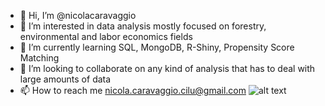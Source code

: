 - 👋 Hi, I’m @nicolacaravaggio
- 👀 I’m interested in data analysis mostly focused on forestry, environmental and labor economics fields
- 🌱 I’m currently learning SQL, MongoDB, R-Shiny, Propensity Score Matching
- 💞️ I’m looking to collaborate on any kind of analysis that has to deal with large amounts of data
- 📫 How to reach me nicola.caravaggio.cilu@gmail.com
![alt text](https://i.imgur.com/iRxRVZr.jpg)
<!---
nicolacaravaggio/nicolacaravaggio is a ✨ special ✨ repository because its `README.md` (this file) appears on your GitHub profile.
You can click the Preview link to take a look at your changes.
--->
